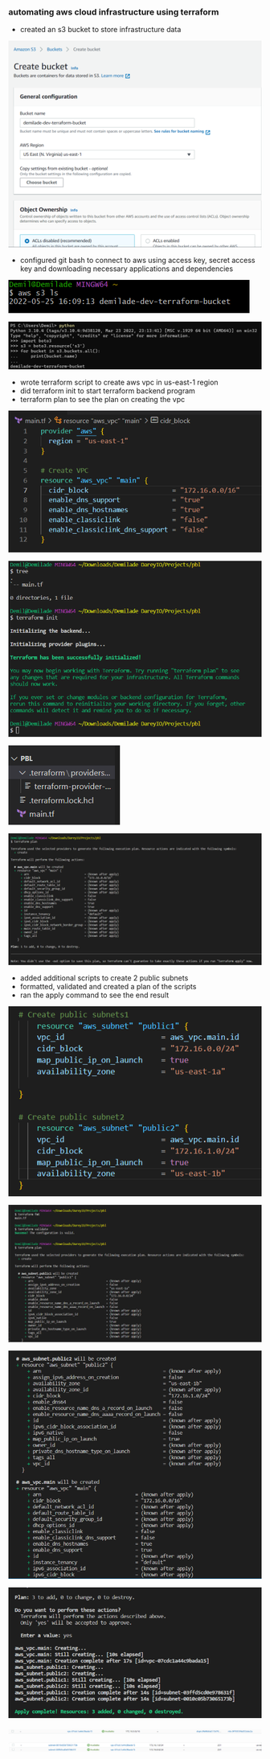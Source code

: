 ### automating aws cloud infrastructure using terraform

- created an s3 bucket to store infrastructure data

![](images/s3bucket1.png)

- configured git bash to connect to aws using access key, secret access key and downloading necessary applications and dependencies

![](images/s3bucketconfgitbash2.png)

![](images/s3bucketconfgitbash22.png)

- wrote terraform script to create aws vpc in us-east-1 region
- did terraform init to start terraform backend program
- terraform plan to see the plan on creating the vpc

![](images/awsvpcresource3.png)

![](images/treexterraforminit4.png)

![](images/treexterraforminit44.png)

![](images/terraformplan5.png)

- added additional scripts to create 2 public subnets
- formatted, validated and created a plan of the scripts
- ran the apply command to see the end result

![](images/publicsubnets6.png)

![](images/terraformfmtvalidateplan7.png)

![](images/terraformfmtvalidateplan77.png)

![](images/terraformapply8.png)

![](images/terraformapplyawsvpc8.png)

![](images/terraformapplyawssubnets8.png)
